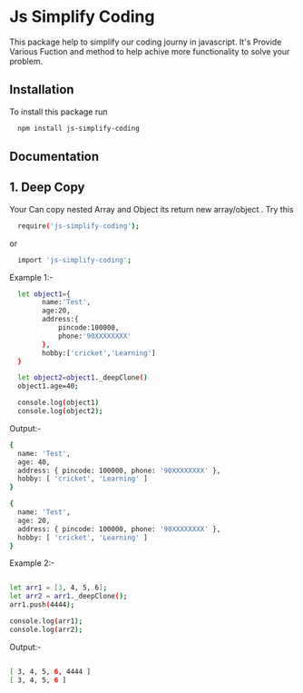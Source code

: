 # Js Simplify Coding

This package help to simplify our coding journy in javascript. It's Provide Various Fuction and method to help achive more functionality to solve your problem.

## Installation

To install this package run

```bash
  npm install js-simplify-coding
```

## Documentation

## 1. Deep Copy

Your Can copy nested Array and Object its return new array/object
. Try this

```bash
  require('js-simplify-coding');
```

or

```bash
  import 'js-simplify-coding';
```

Example 1:-

```bash
  let object1={
        name:'Test',
        age:20,
        address:{
            pincode:100000,
            phone:'90XXXXXXXX'
        },
        hobby:['cricket','Learning']
  }

  let object2=object1._deepClone()
  object1.age=40;

  console.log(object1)
  console.log(object2);

```

Output:-

```bash
{
  name: 'Test',
  age: 40,
  address: { pincode: 100000, phone: '90XXXXXXXX' },
  hobby: [ 'cricket', 'Learning' ]
}

{
  name: 'Test',
  age: 20,
  address: { pincode: 100000, phone: '90XXXXXXXX' },
  hobby: [ 'cricket', 'Learning' ]
}

```

Example 2:-

```bash

let arr1 = [3, 4, 5, 6];
let arr2 = arr1._deepClone();
arr1.push(4444);

console.log(arr1);
console.log(arr2);

```

Output:-

```bash

[ 3, 4, 5, 6, 4444 ]
[ 3, 4, 5, 6 ]

```
